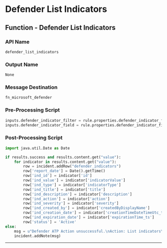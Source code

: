 <!--
    DO NOT MANUALLY EDIT THIS FILE
    THIS FILE IS AUTOMATICALLY GENERATED WITH resilient-sdk codegen
    Generated with resilient-sdk v49.0.4368
-->

# Defender List Indicators

## Function - Defender List Indicators

### API Name
`defender_list_indicators`

### Output Name
`None`

### Message Destination
`fn_microsoft_defender`

### Pre-Processing Script
```python
inputs.defender_indicator_filter = rule.properties.defender_indicator_filter if rule.properties.get('defender_indicator_filter') else None
inputs.defender_indicator_field = rule.properties.defender_indicator_field if rule.properties.get('defender_indicator_field') else None
```

### Post-Processing Script
```python
import java.util.Date as Date

if results.success and results.content.get("value"):
    for indicator in results.content.get("value"):
        row = incident.addRow("defender_indicators")
        row['report_date'] = Date().getTime()
        row['ind_id'] = indicator['id']
        row['ind_value'] = indicator['indicatorValue']
        row['ind_type'] = indicator['indicatorType']
        row['ind_title'] = indicator['title']
        row['ind_description'] = indicator['description']
        row['ind_action'] = indicator['action']
        row['ind_severity'] = indicator['severity']
        row['ind_created_by'] = indicator['createdByDisplayName']
        row['ind_creation_date'] = indicator['creationTimeDateTimeUtc_ts']
        row['ind_expiration_date'] = indicator['expirationTime_ts']
        row['status'] = 'Active'
else:
    msg = u"Defender ATP Action unsuccessful.\nAction: List indicators\nReason: {}".format(results.reason)
    incident.addNote(msg)
```

---


